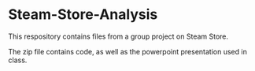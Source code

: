 # Steam-Store-Analysis

This respository contains files from a group project on Steam Store.

The zip file contains code, as well as the powerpoint presentation used in class.
